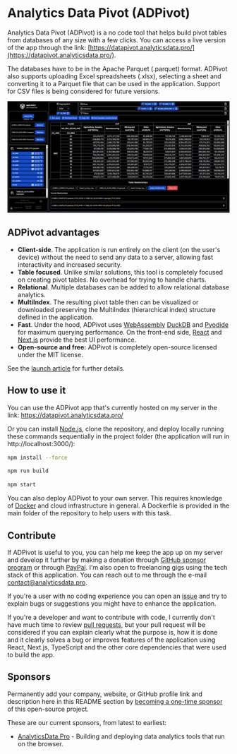 # Analytics Data Pivot (ADPivot)

Analytics Data Pivot (ADPivot) is a no code tool that helps build pivot tables from databases of any size with a few clicks. You can access a live version of the app through the link: [https://datapivot.analyticsdata.pro/](https://datapivot.analyticsdata.pro/).

The databases have to be in the Apache Parquet (.parquet) format. ADPivot also supports uploading Excel spreadsheets (.xlsx), selecting a sheet and converting it to a Parquet file that can be used in the application. Support for CSV files is being considered for future versions.

![ADPivot](public/adpivot_snapshot.png)

## ADPivot advantages

- **Client-side**. The application is run entirely on the client (on the user's device) without the need to send any data to a server, allowing fast interactivity and increased security.
- **Table focused**. Unlike similar solutions, this tool is completely focused on creating pivot tables. No overhead for trying to handle charts.
- **Relational**. Multiple databases can be added to allow relational database analytics.
- **MultiIndex**. The resulting pivot table then can be visualized or downloaded preserving the MultiIndex (hierarchical index) structure defined in the application.
- **Fast**. Under the hood, ADPivot uses [WebAssembly](https://webassembly.org/) [DuckDB](https://github.com/duckdb/duckdb-wasm) and [Pyodide](https://github.com/pyodide/pyodide) for maximum querying performance. On the front-end side, [React](https://github.com/facebook/react) and [Next.js](https://github.com/vercel/next.js) provide the best UI performance.
- **Open-source and free:** ADPivot is completely open-source licensed under the MIT license.

See the [launch article](https://analyticsdata.pro/blog/Analytics%20Data%20Pivot%20(ADPivot)%20launch) for further details. 

## How to use it

You can use the ADPivot app that's currently hosted on my server in the link: https://datapivot.analyticsdata.pro/

Or you can install [Node.js](https://nodejs.org/en/download), clone the repository, and deploy locally running these commands sequentially in the project folder (the application will run in http://localhost:3000/): 

```bash
npm install --force
```

```bash
npm run build
```

```bash
npm start
```

You can also deploy ADPivot to your own server. This requires knowledge of [Docker](https://www.docker.com/get-started/) and cloud infrastructure in general. A Dockerfile is provided in the main folder of the repository to help users with this task.

## Contribute

If ADPivot is useful to you, you can help me keep the app up on my server and develop it further by making a donation through [GitHub sponsor program](https://github.com/sponsors/danilo-css?frequency=one-time&sponsor=danilo-css) or through [PayPal](https://www.paypal.com/donate/?business=VM8L5KP6R5FQY&no_recurring=0&item_name=Thank+you+for+donating.+Your+money+goes+toward+covering+server+expenses+and+developing+the+app+further.&currency_code=USD). I'm also open to freelancing gigs using the tech stack of this application. You can reach out to me through the e-mail [contact@analyticsdata.pro](mailto:contact@analyticsdata.pro).

If you're a user with no coding experience you can open an [issue](https://github.com/danilo-css/analytics-data-pivot/issues) and try to explain bugs or suggestions you might have to enhance the application.

If you're a developer and want to contribute with code, I currently don't have much time to review [pull requests](https://github.com/danilo-css/analytics-data-pivot/pulls), but your pull request will be considered if you can explain clearly what the purpose is, how it is done and it clearly solves a bug or improves features of the application using React, Next.js, TypeScript and the other core dependencies that were used to build the app.

## Sponsors

Permanently add your company, website, or GitHub profile link and description here in this README section by [becoming a one-time sponsor](https://github.com/sponsors/danilo-css?frequency=one-time&sponsor=danilo-css) of this open-source project.

These are our current sponsors, from latest to earliest:

- [AnalyticsData.Pro](https://analyticsdata.pro/) - Building and deploying data analytics tools that run on the browser.
